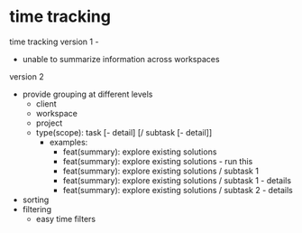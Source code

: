 # time tracking

time tracking version 1 - 
- unable to summarize information across workspaces

version 2
- provide grouping at different levels
  - client
  - workspace
  - project
  - type(scope): task [- detail] [/ subtask [- detail]]
    - examples:
      - feat(summary): explore existing solutions
      - feat(summary): explore existing solutions - run this
      - feat(summary): explore existing solutions / subtask 1
      - feat(summary): explore existing solutions / subtask 1 - details
      - feat(summary): explore existing solutions / subtask 2 - details
- sorting
- filtering
  - easy time filters


